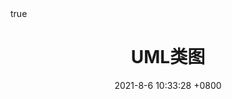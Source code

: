 ---
title: UML类图
date: 2021-8-6 10:33:28 +0800
categories: [UML, 类图]
tags: [UML, 类图]
math: true
image: 
---